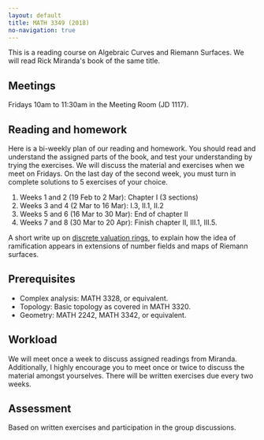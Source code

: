 ```yaml
---
layout: default
title: MATH 3349 (2018)
no-navigation: true
---
```


This is a reading course on Algebraic Curves and Riemann Surfaces.
We will read Rick Miranda's book of the same title.

## Meetings

Fridays 10am to 11:30am in the Meeting Room (JD 1117).

## Reading and homework

Here is a bi-weekly plan of our reading and homework. You should read and understand the assigned parts of the book, and test your understanding by trying the exercises. We will discuss the material and exercises when we meet on Fridays. On the last day of the second week, you must turn in complete solutions to 5 exercises of your choice. 

1. Weeks 1 and 2 (19 Feb to 2 Mar): Chapter I (3 sections)
1. Weeks 3 and 4 (2 Mar to 16 Mar): I.3, II.1, II.2
1. Weeks 5 and 6 (16 Mar to 30 Mar): End of chapter II
1. Weeks 7 and 8 (30 Mar to 20 Apr): Finish chapter II, III.1, III.5. 

A short write up on [discrete valuation rings](dvr.pdf), to explain how the idea of ramification appears in extensions of number fields and maps of Riemann surfaces.

## Prerequisites

* Complex analysis: MATH 3328, or equivalent.
* Topology: Basic topology as covered in MATH 3320.
* Geometry: MATH 2242, MATH 3342, or equivalent.

## Workload

We will meet once a week to discuss assigned readings from Miranda.
Additionally, I highly encourage you to meet once or twice to discuss the material amongst yourselves.
There will be written exercises due every two weeks.

## Assessment

Based on written exercises and participation in the group discussions.
